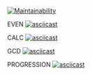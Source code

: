 [![Maintainability](https://api.codeclimate.com/v1/badges/311e130f0af3955c9cc2/maintainability)](https://codeclimate.com/github/Vladimir-SVI/project_one/maintainability)

EVEN
[![asciicast](https://asciinema.org/a/kQWZ7ZolBlLzCP4xALDa58sB5.svg)](https://asciinema.org/a/kQWZ7ZolBlLzCP4xALDa58sB5)

CALC
[![asciicast](https://asciinema.org/a/17OGk9Nrnr6EIhqELOy5xF8l6.svg)](https://asciinema.org/a/17OGk9Nrnr6EIhqELOy5xF8l6)

GCD
[![asciicast](https://asciinema.org/a/AoZ56964CrKcLmdszKu2zItwn.svg)](https://asciinema.org/a/AoZ56964CrKcLmdszKu2zItwn)

PROGRESSION
[![asciicast](https://asciinema.org/a/tTLmhmfp71jG3XZcF5BSVAR5S.svg)](https://asciinema.org/a/tTLmhmfp71jG3XZcF5BSVAR5S)